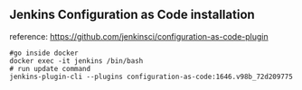 ## Jenkins Configuration as Code installation
reference: https://github.com/jenkinsci/configuration-as-code-plugin

```
#go inside docker
docker exec -it jenkins /bin/bash
# run update command
jenkins-plugin-cli --plugins configuration-as-code:1646.v98b_72d209775
```

